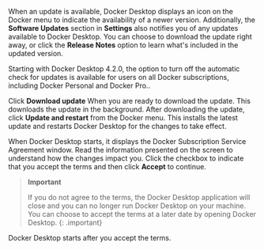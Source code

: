 <!-- This text will be included in the Linux, Mac and Windows Install topic -->

When an update is available, Docker Desktop displays an icon on the Docker menu to indicate the availability of a newer version. Additionally, the **Software Updates** section in **Settings** also notifies you of any updates available to Docker Desktop. You can choose to download the update right away, or click the **Release Notes** option to learn what's included in the updated version.

Starting with Docker Desktop 4.2.0, the option to turn off the automatic check for updates is available for users on all Docker subscriptions, including Docker Personal and Docker Pro..

Click **Download update** When you are ready to download the update. This downloads the update in the background. After downloading the update, click **Update and restart** from the Docker menu. This installs the latest update and restarts Docker Desktop for the changes to take effect.

When Docker Desktop starts, it displays the Docker Subscription Service Agreement window. Read the information presented on the screen to understand how the changes impact you. Click the checkbox to indicate that you accept the terms and then click **Accept** to continue.

> **Important**
>
> If you do not agree to the terms, the Docker Desktop application will close and you can no longer run Docker Desktop on your machine. You can choose to accept the terms at a later date by opening Docker Desktop.
{: .important}

Docker Desktop starts after you accept the terms.

